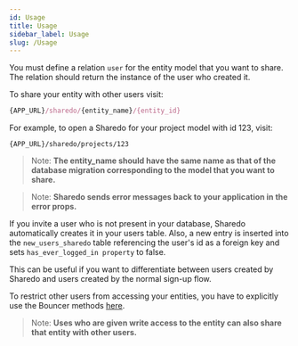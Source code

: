 ```yaml
---
id: Usage
title: Usage
sidebar_label: Usage
slug: /Usage
---
```


You must define a relation `user` for the entity model that you want to share. The relation should return the instance of the user who created it.

To share your entity with other users visit:

```jsx
{APP_URL}/sharedo/{entity_name}/{entity_id}
```

For example, to open a Sharedo for your project model with id 123, visit:

```
{APP_URL}/sharedo/projects/123
```

> Note: **The entity_name should have the same name as that of the database migration corresponding to the model that you want to share.**

> Note: **Sharedo sends error messages back to your application in the error props.**

If you invite a user who is not present in your database, Sharedo automatically creates it in your users table. Also, a new entry is inserted into the `new_users_sharedo` table referencing the user's id as a foreign key and sets `has_ever_logged_in property` to false.

This can be useful if you want to differentiate between users created by Sharedo and users created by the normal sign-up flow.

To restrict other users from accessing your entities, you have to explicitly use the Bouncer methods [here](https://github.com/JosephSilber/bouncer#cheat-sheet).

> Note: **Uses who are given write access to the entity can also share that entity with other users.**
